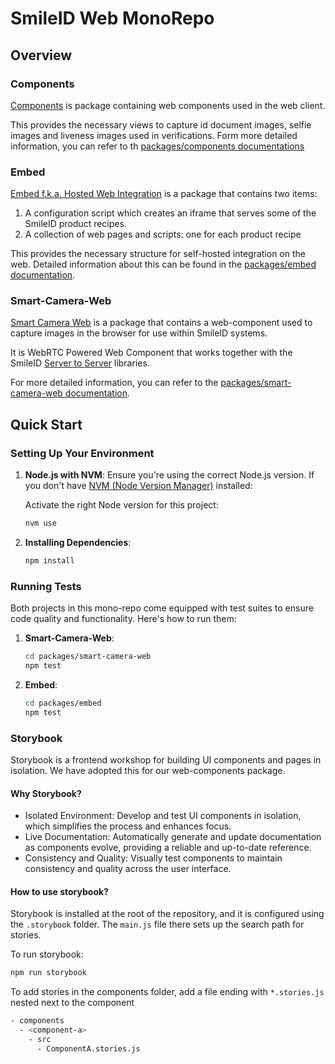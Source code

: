 
# SmileID Web MonoRepo

## Overview

### Components
[Components](packages/components) is package containing web components used in
the web client.

This provides the necessary views to capture id document images, selfie images and liveness images used in verifications.
Form more detailed information, you can refer to th [packages/components documentations](./packages/components/README.md)

### Embed
[Embed f.k.a. Hosted Web Integration](packages/embed) is a package that contains two items:

1. A configuration script which creates an iframe that serves some of the
    SmileID product recipes.
2. A collection of web pages and scripts: one for each product recipe

This provides the necessary structure for self-hosted integration on the web.
Detailed information about this can be found in the [packages/embed documentation](./packages/embed/README.md).

### Smart-Camera-Web
[Smart Camera Web](packages/smart-camera-web) is a package that
contains a web-component used to capture images in the browser for use within
SmileID systems.

It is WebRTC Powered Web Component that works together with the
SmileID [Server to Server](https://docs.usesmileid.com/server-to-server) libraries.

For more detailed information, you can refer to the [packages/smart-camera-web documentation](./packages/smart-camera-web/README.md).

## Quick Start

### Setting Up Your Environment

1. **Node.js with NVM**: Ensure you're using the correct Node.js version.
   If you don't have [NVM (Node Version Manager)](https://github.com/nvm-sh/nvm) installed:

   Activate the right Node version for this project:

   ```sh
   nvm use
   ```

2. **Installing Dependencies**:

   ```sh
   npm install
   ```

### Running Tests

Both projects in this mono-repo come equipped with test suites to ensure code
quality and functionality. Here's how to run them:

1. **Smart-Camera-Web**:

   ```sh
   cd packages/smart-camera-web
   npm test
   ```

2. **Embed**:

   ```sh
   cd packages/embed
   npm test
   ```

### Storybook

Storybook is a frontend workshop for building UI components and pages in
isolation. We have adopted this for our web-components package.

#### Why Storybook?

- Isolated Environment: Develop and test UI components in isolation, which simplifies the process and enhances focus.
- Live Documentation: Automatically generate and update documentation as components evolve, providing a reliable and up-to-date reference.
- Consistency and Quality: Visually test components to maintain consistency and quality across the user interface.

#### How to use storybook?

Storybook is installed at the root of the repository, and it is configured using
the `.storybook` folder. The `main.js` file there sets up the search path for
stories.

To run storybook:

```sh
npm run storybook
```

To add stories in the components folder, add a file ending with `*.stories.js`
nested next to the component
```sh
- components
  - <component-a>
    - src
      - ComponentA.stories.js
```

